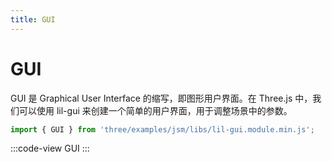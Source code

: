 ```yaml
---
title: GUI
---
```


# GUI

GUI 是 Graphical User Interface 的缩写，即图形用户界面。在 Three.js 中，我们可以使用 lil-gui 来创建一个简单的用户界面，用于调整场景中的参数。

```js
import { GUI } from 'three/examples/jsm/libs/lil-gui.module.min.js';
```

:::code-view
GUI
:::
